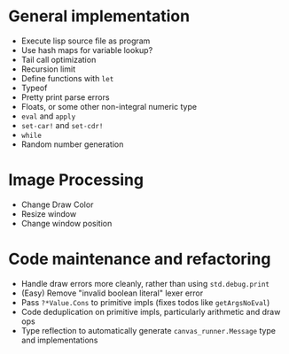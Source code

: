 # General implementation
- Execute lisp source file as program
- Use hash maps for variable lookup?
- Tail call optimization
- Recursion limit
- Define functions with `let`
- Typeof
- Pretty print parse errors
- Floats, or some other non-integral numeric type
- `eval` and `apply`
- `set-car!` and `set-cdr!`
- `while`
- Random number generation

# Image Processing
- Change Draw Color
- Resize window
- Change window position

# Code maintenance and refactoring
- Handle draw errors more cleanly, rather than using `std.debug.print`
- (Easy) Remove "invalid boolean literal" lexer error
- Pass `?*Value.Cons` to primitive impls (fixes todos like `getArgsNoEval`)
- Code deduplication on primitive impls, particularly arithmetic and draw ops
- Type reflection to automatically generate `canvas_runner.Message` type and implementations

